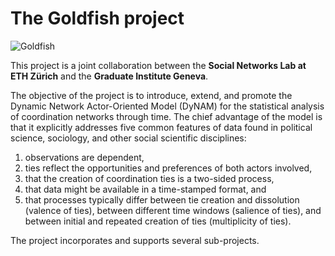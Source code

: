 The Goldfish project
====================

![Goldfish](http://www.about-goldfish.com/images/Fantail_Goldfish_sml.jpg "Goldfish")

This project is a joint collaboration between the **Social Networks Lab at ETH Zürich** and the **Graduate Institute Geneva**.

The objective of the project is to introduce, extend, and promote 
the Dynamic Network Actor-Oriented Model (DyNAM)
for the statistical analysis of coordination networks through time.
The chief advantage of the model is that it explicitly addresses 
five common features of data found in 
political science, sociology, and other social scientific disciplines:

1. observations are dependent, 
2. ties reflect the opportunities and preferences of both actors involved, 
3. that the creation of coordination ties is a two-sided process, 
4. that data might be available in a time-stamped format, and 
5. that processes typically differ between tie creation and dissolution (valence of ties), 
between different time windows (salience of ties), and 
between initial and repeated creation of ties (multiplicity of ties).

The project incorporates and supports several sub-projects.
